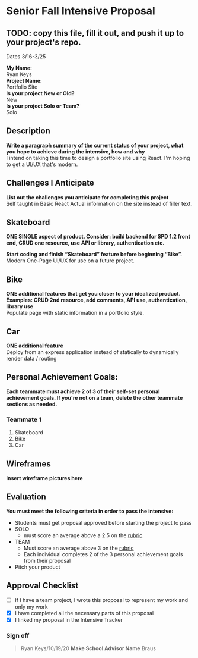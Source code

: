# Senior Fall Intensive Proposal

## TODO: copy this file, fill it out, and push it up to your project's repo.

Dates 3/16-3/25

**My Name:**<br>
Ryan Keys<br>
**Project Name:**<br>
Portfolio Site<br>
**Is your project New or Old?**<br>
New<br>
**Is your project Solo or Team?**<br>
Solo<br>

## Description

**Write a paragraph summary of the current status of your project, what you hope to achieve during the intensive, how and why**<br>
I intend on taking this time to design a portfolio site using React. I'm hoping to get a UI/UX that's modern.

## Challenges I Anticipate

**List out the challenges you anticipate for completing this project**<br>
Self taught in Basic React
Actual information on the site instead of filler text.

## Skateboard

**ONE SINGLE aspect of product. Consider: build backend for SPD 1.2 front end, CRUD one resource, use API or library, authentication etc.**

**Start coding and finish “Skateboard” feature before beginning “Bike”.**<br>
Modern One-Page UI/UX for use on a future project.

## Bike

**ONE additional features that get you closer to your idealized product. Examples: CRUD 2nd resource, add comments, API use, authentication, library use**<br>
Populate page with static information in a portfolio style.

## Car

**ONE additional feature**<br>
Deploy from an express application instead of statically to dynamically render data / routing

## Personal Achievement Goals:

**Each teammate must achieve 2 of 3 of their self-set personal achievement goals. If you're not on a team, delete the other teammate sections as needed.**

### Teammate 1

1. Skateboard
2. Bike
3. Car

## Wireframes

**Insert wireframe pictures here**

## Evaluation

**You must meet the following criteria in order to pass the intensive:**

- Students must get proposal approved before starting the project to pass
- SOLO
  - must score an average above a 2.5 on the [rubric]
- TEAM
  - Must score an average above 3 on the [rubric]
  - Each individual completes 2 of the 3 personal achievement goals from their proposal
- Pitch your product

[rubric]: https://docs.google.com/document/d/1IOQDmohLBEBT-hyr-2vgw1mbZUNsq3fHxVfH0oRmVt0/edit

## Approval Checklist

- [ ] If I have a team project, I wrote this proposal to represent my work and only my work
- [x] I have completed all the necessary parts of this proposal
- [x] I linked my proposal in the Intensive Tracker

### Sign off

> Ryan Keys/10/19/20
> **Make School Advisor Name**
> Braus
